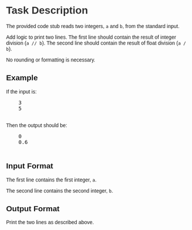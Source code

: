 <!DOCTYPE html>
<html lang="en">
<head>
  <meta charset="UTF-8">
  <meta name="viewport" content="width=device-width, initial-scale=1.0">
  <title>Task Description</title>
  <style>
    body {
      font-family: Arial, sans-serif;
      padding: 20px;
    }
    h1 {
      color: #333;
    }
    p {
      margin-bottom: 10px;
    }
  </style>
</head>
<body>
  <h1>Task Description</h1>
  <p>The provided code stub reads two integers, <code>a</code> and <code>b</code>, from the standard input.</p>
  <p>Add logic to print two lines. The first line should contain the result of integer division (<code>a // b</code>). The second line should contain the result of float division (<code>a / b</code>).</p>
  <p>No rounding or formatting is necessary.</p>
  
  <h2>Example</h2>
  <p>If the input is:</p>
  <pre>
    3
    5
  </pre>
  <p>Then the output should be:</p>
  <pre>
    0
    0.6
  </pre>
  
  <h2>Input Format</h2>
  <p>The first line contains the first integer, <code>a</code>.</p>
  <p>The second line contains the second integer, <code>b</code>.</p>
  
  <h2>Output Format</h2>
  <p>Print the two lines as described above.</p>
</body>
</html>